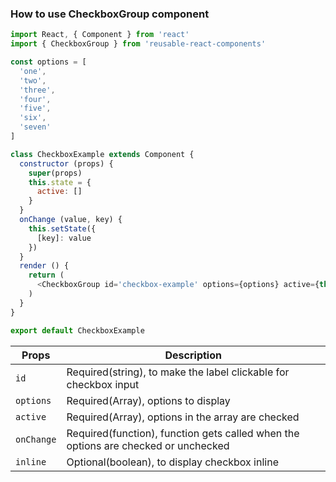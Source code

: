 ### How to use CheckboxGroup component
```js
import React, { Component } from 'react'
import { CheckboxGroup } from 'reusable-react-components'

const options = [
  'one',
  'two',
  'three',
  'four',
  'five',
  'six',
  'seven'
]

class CheckboxExample extends Component {
  constructor (props) {
    super(props)
    this.state = {
      active: []
    }
  }
  onChange (value, key) {
    this.setState({
      [key]: value
    })
  }
  render () {
    return (
      <CheckboxGroup id='checkbox-example' options={options} active={this.state.active} onChange={(value) => this.onChange(value, 'active')} />
    )
  }
}

export default CheckboxExample
```
Props                     | Description
------------------------|-----------
`id`                     | Required(string), to make the label clickable for checkbox input 
`options`                | Required(Array), options to display
`active`                | Required(Array), options in the array are checked
`onChange`   | Required(function), function gets called when the options are checked or unchecked
`inline`        | Optional(boolean), to display checkbox inline
